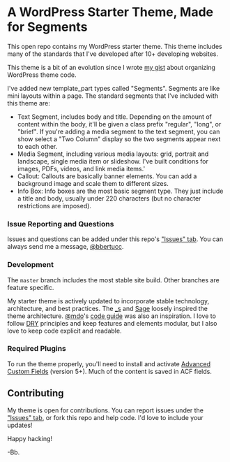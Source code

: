 # A WordPress Starter Theme, Made for Segments

This open repo contains my WordPress starter theme. This theme includes many of the standards that I've developed after 10+ developing websites. 

This theme is a bit of an evolution since I wrote [my gist] about organizing WordPress theme code. 

I've added new template_part types called "Segments". Segments are like mini layouts within a page. The standard segments that I've included with this theme are:
- Text Segment, includes body and title. Depending on the amount of content within the body, it'll be given a class prefix "regular", "long", or "brief". If you're adding a media segment to the text segment, you can show select a "Two Column" display so the two segments appear next to each other.
- Media Segment, including various media layouts: grid, portrait and landscape, single media item or slideshow. I've built conditions for images, PDFs, videos, and link media items.'
- Callout: Callouts are basically banner elements. You can add a background image and scale them to different sizes.
- Info Box: Info boxes are the most basic segment type. They just include a title and body, usually under 220 characters (but no character restrictions are imposed).

### Issue Reporting and Questions
Issues and questions can be added under this repo's ["Issues" tab]. You can always send me a message, [@bbertucc].

### Development
The `master` branch includes the most stable site build. Other branches are feature specific. 

My starter theme is actively updated to incorporate stable technology, architecture, and best practices. The [_s] and [Sage] loosely inspired the theme architecture. [@mdo]'s [code guide] was also an inspiration. I love to follow [DRY] principles and keep features and elements modular, but I also love to keep code explicit and readable.

### Required Plugins
To run the theme properly, you'll need to install and activate [Advanced Custom Fields] (version 5+). Much of the content is saved in ACF fields.

## Contributing
My theme is open for contributions. You can report issues under the ["Issues" tab], or fork this repo and help code. I'd love to include your updates!

Happy hacking!

-Bb.

[Advanced Custom Fields]:https://www.advancedcustomfields.com/
[Sage]:https://github.com/roots/sage
[_s]:https://github.com/Automattic/_s
[@bbertucc]:https://github.com/bbertucc
[DRY]:https://en.wikipedia.org/wiki/Don%27t_repeat_yourself
[my gist]:https://gist.github.com/bbertucc/0918e342a8c981e78e88e714cde1e9d5
[code guide]:http://codeguide.co/
[@mdo]:https://github.com/mdo
["Issues" tab]:https://github.com/4pt0/4pt0-theme/issues
